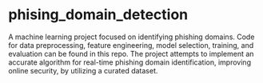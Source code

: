 # phising_domain_detection
A machine learning project focused on identifying phishing domains. Code for data preprocessing, feature engineering, model selection, training, and evaluation can be found in this repo. The project attempts to implement an accurate algorithm for real-time phishing domain identification, improving online security, by utilizing a curated dataset.
